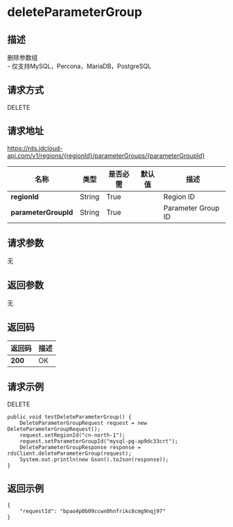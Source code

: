 # deleteParameterGroup


## 描述
删除参数组<br>- 仅支持MySQL，Percona，MariaDB，PostgreSQL

## 请求方式
DELETE

## 请求地址
https://rds.jdcloud-api.com/v1/regions/{regionId}/parameterGroups/{parameterGroupId}

|名称|类型|是否必需|默认值|描述|
|---|---|---|---|---|
|**regionId**|String|True| |Region ID|
|**parameterGroupId**|String|True| |Parameter Group ID|

## 请求参数
无


## 返回参数
无


## 返回码
|返回码|描述|
|---|---|
|**200**|OK|

## 请求示例
DELETE
```
public void testDeleteParameterGroup() {
    DeleteParameterGroupRequest request = new DeleteParameterGroupRequest();
    request.setRegionId("cn-north-1");
    request.setParameterGroupId("mysql-pg-ap9dc33crt");
    DeleteParameterGroupResponse response = rdsClient.deleteParameterGroup(request);
    System.out.println(new Gson().toJson(response));
}

```

## 返回示例
```
{
    "requestId": "bpao4p0b09ccwn0hnfrikc8cmg9nqj97"
}
```
